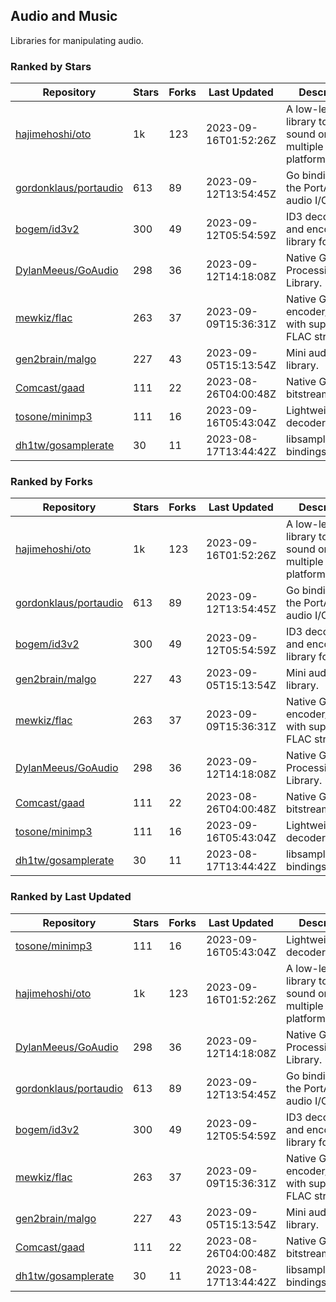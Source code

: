## Audio and Music

Libraries for manipulating audio.

### Ranked by Stars

| Repository | Stars | Forks | Last Updated | Description | 
|------------|-------|-------|--------------|-------------|
| [hajimehoshi/oto](https://github.com/hajimehoshi/oto) | 1k | 123 | 2023-09-16T01:52:26Z |  A low-level library to play sound on multiple platforms. |
| [gordonklaus/portaudio](https://github.com/gordonklaus/portaudio) | 613 | 89 | 2023-09-12T13:54:45Z |  Go bindings for the PortAudio audio I/O library. |
| [bogem/id3v2](https://github.com/bogem/id3v2) | 300 | 49 | 2023-09-12T05:54:59Z |  ID3 decoding and encoding library for Go. |
| [DylanMeeus/GoAudio](https://github.com/DylanMeeus/GoAudio) | 298 | 36 | 2023-09-12T14:18:08Z |  Native Go Audio Processing Library. |
| [mewkiz/flac](https://github.com/mewkiz/flac) | 263 | 37 | 2023-09-09T15:36:31Z |  Native Go FLAC encoder/decoder with support for FLAC streams. |
| [gen2brain/malgo](https://github.com/gen2brain/malgo) | 227 | 43 | 2023-09-05T15:13:54Z |  Mini audio library. |
| [Comcast/gaad](https://github.com/Comcast/gaad) | 111 | 22 | 2023-08-26T04:00:48Z |  Native Go AAC bitstream parser. |
| [tosone/minimp3](https://github.com/tosone/minimp3) | 111 | 16 | 2023-09-16T05:43:04Z |  Lightweight MP3 decoder library. |
| [dh1tw/gosamplerate](https://github.com/dh1tw/gosamplerate) | 30 | 11 | 2023-08-17T13:44:42Z |  libsamplerate bindings for go. |

### Ranked by Forks

| Repository | Stars | Forks | Last Updated | Description | 
|------------|-------|-------|--------------|-------------|
| [hajimehoshi/oto](https://github.com/hajimehoshi/oto) | 1k | 123 | 2023-09-16T01:52:26Z |  A low-level library to play sound on multiple platforms. |
| [gordonklaus/portaudio](https://github.com/gordonklaus/portaudio) | 613 | 89 | 2023-09-12T13:54:45Z |  Go bindings for the PortAudio audio I/O library. |
| [bogem/id3v2](https://github.com/bogem/id3v2) | 300 | 49 | 2023-09-12T05:54:59Z |  ID3 decoding and encoding library for Go. |
| [gen2brain/malgo](https://github.com/gen2brain/malgo) | 227 | 43 | 2023-09-05T15:13:54Z |  Mini audio library. |
| [mewkiz/flac](https://github.com/mewkiz/flac) | 263 | 37 | 2023-09-09T15:36:31Z |  Native Go FLAC encoder/decoder with support for FLAC streams. |
| [DylanMeeus/GoAudio](https://github.com/DylanMeeus/GoAudio) | 298 | 36 | 2023-09-12T14:18:08Z |  Native Go Audio Processing Library. |
| [Comcast/gaad](https://github.com/Comcast/gaad) | 111 | 22 | 2023-08-26T04:00:48Z |  Native Go AAC bitstream parser. |
| [tosone/minimp3](https://github.com/tosone/minimp3) | 111 | 16 | 2023-09-16T05:43:04Z |  Lightweight MP3 decoder library. |
| [dh1tw/gosamplerate](https://github.com/dh1tw/gosamplerate) | 30 | 11 | 2023-08-17T13:44:42Z |  libsamplerate bindings for go. |

### Ranked by Last Updated

| Repository | Stars | Forks | Last Updated | Description | 
|------------|-------|-------|--------------|-------------|
| [tosone/minimp3](https://github.com/tosone/minimp3) | 111 | 16 | 2023-09-16T05:43:04Z |  Lightweight MP3 decoder library. |
| [hajimehoshi/oto](https://github.com/hajimehoshi/oto) | 1k | 123 | 2023-09-16T01:52:26Z |  A low-level library to play sound on multiple platforms. |
| [DylanMeeus/GoAudio](https://github.com/DylanMeeus/GoAudio) | 298 | 36 | 2023-09-12T14:18:08Z |  Native Go Audio Processing Library. |
| [gordonklaus/portaudio](https://github.com/gordonklaus/portaudio) | 613 | 89 | 2023-09-12T13:54:45Z |  Go bindings for the PortAudio audio I/O library. |
| [bogem/id3v2](https://github.com/bogem/id3v2) | 300 | 49 | 2023-09-12T05:54:59Z |  ID3 decoding and encoding library for Go. |
| [mewkiz/flac](https://github.com/mewkiz/flac) | 263 | 37 | 2023-09-09T15:36:31Z |  Native Go FLAC encoder/decoder with support for FLAC streams. |
| [gen2brain/malgo](https://github.com/gen2brain/malgo) | 227 | 43 | 2023-09-05T15:13:54Z |  Mini audio library. |
| [Comcast/gaad](https://github.com/Comcast/gaad) | 111 | 22 | 2023-08-26T04:00:48Z |  Native Go AAC bitstream parser. |
| [dh1tw/gosamplerate](https://github.com/dh1tw/gosamplerate) | 30 | 11 | 2023-08-17T13:44:42Z |  libsamplerate bindings for go. |

